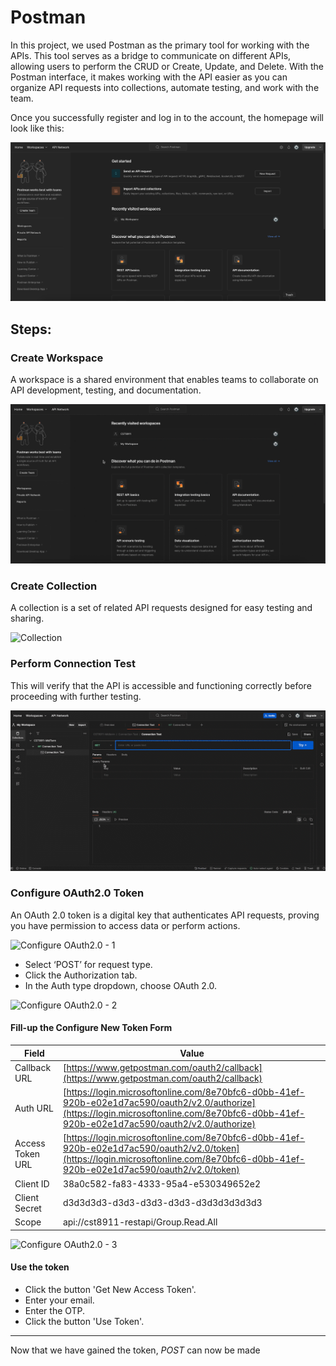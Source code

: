 # Postman

In this project, we used Postman as the primary tool for working with the APIs. This tool serves as a bridge to communicate on different APIs, allowing users to perform the CRUD or Create, Update, and Delete. With the Postman interface, it makes working with the API easier as you can organize API requests into collections, automate testing, and work with the team.

Once you successfully register and log in to the account, the homepage will look like this:

![Homepage](images/1-homepage.png)

## Steps:

### **Create Workspace**
A workspace is a shared environment that enables teams to collaborate on API development, testing, and documentation.

![Workspace](images/workspace.gif)

### **Create Collection**
A collection is a set of related API requests designed for easy testing and sharing.

![Collection](images/collection.gif)

### **Perform Connection Test**
This will verify that the API is accessible and functioning correctly before proceeding with further testing.

![Connection Testing](images/Connection-Test.gif)

### **Configure OAuth2.0 Token**
An OAuth 2.0 token is a digital key that authenticates API requests, proving you have permission to access data or perform actions.

![Configure OAuth2.0 - 1](images/auth1.gif)

- Select ‘POST’ for request type.
- Click the Authorization tab.
- In the Auth type dropdown, choose OAuth 2.0.

![Configure OAuth2.0 - 2](images/auth2.gif)
#### Fill-up the Configure New Token Form

| **Field**           | **Value**                                                                                           |
|---------------------|-----------------------------------------------------------------------------------------------------|
| Callback URL        | [https://www.getpostman.com/oauth2/callback](https://www.getpostman.com/oauth2/callback)             |
| Auth URL            | [https://login.microsoftonline.com/8e70bfc6-d0bb-41ef-920b-e02e1d7ac590/oauth2/v2.0/authorize](https://login.microsoftonline.com/8e70bfc6-d0bb-41ef-920b-e02e1d7ac590/oauth2/v2.0/authorize) |
| Access Token URL    | [https://login.microsoftonline.com/8e70bfc6-d0bb-41ef-920b-e02e1d7ac590/oauth2/v2.0/token](https://login.microsoftonline.com/8e70bfc6-d0bb-41ef-920b-e02e1d7ac590/oauth2/v2.0/token) |
| Client ID           | 38a0c582-fa83-4333-95a4-e530349652e2                                                                |
| Client Secret       | d3d3d3d3-d3d3-d3d3-d3d3-d3d3d3d3d3d3                                                           |
| Scope               | api://cst8911-restapi/Group.Read.All                                                                |

![Configure OAuth2.0 - 3](images/auth3.gif)

#### Use the token
- Click the button 'Get New Access Token'.
- Enter your email.
- Enter the OTP.
- Click the button 'Use Token'.

--- 

Now that we have gained the token, *POST* can now be made 


